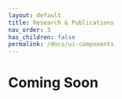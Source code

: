 ```yaml
---
layout: default
title: Research & Publications
nav_order: 3
has_children: false
permalink: /docs/ui-components
---
```


# Coming Soon
